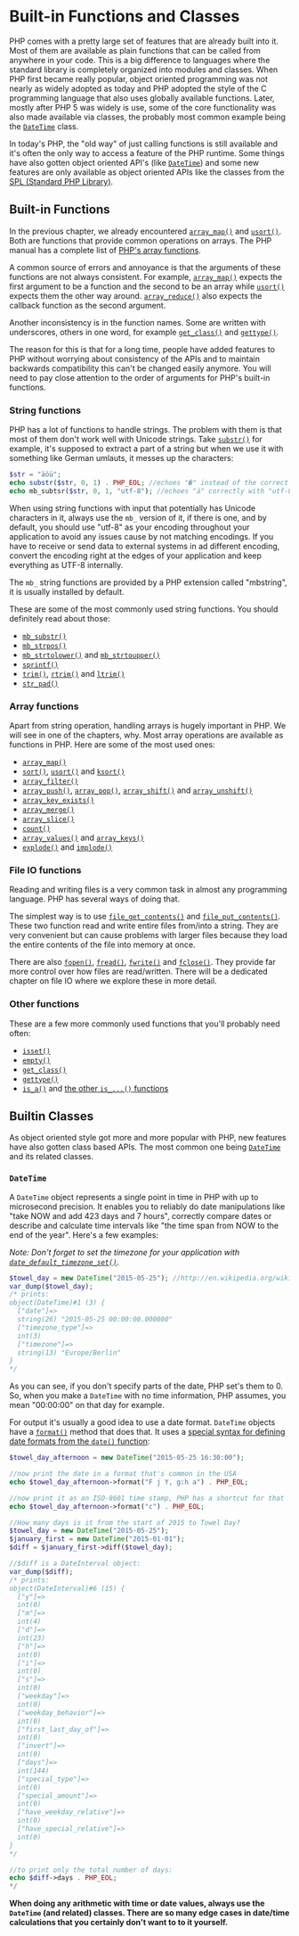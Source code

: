 # Built-in Functions and Classes

PHP comes with a pretty large set of features that are already built into it. Most of them are available as plain functions that can be called from anywhere in your code. This is a big difference to languages where the standard library is completely organized into modules and classes. When PHP first became really popular, object oriented programming was not nearly as widely adopted as today and PHP adopted the style of the C programming language that also uses globally available functions. Later, mostly after PHP 5 was widely is use, some of the core functionality was also made available via classes, the probably most common example being the [`DateTime`][DateTime] class.

In today's PHP, the "old way" of just calling functions is still available and it's often the only way to access a feature of the PHP runtime. Some things have also gotten object oriented API's (like [`DateTime`][DateTime]) and some new features are only available as object oriented APIs like the classes from the [SPL (Standard PHP Library)](http://php.net/manual/en/book.spl.php).

## Built-in Functions

In the previous chapter, we already encountered [`array_map()`][array_map] and [`usort()`][usort]. Both are functions that provide common operations on arrays. The PHP manual has a complete list of [PHP's array functions](http://php.net/manual/en/ref.array.php).

A common source of errors and annoyance is that the arguments of these functions are not always consistent. For example, [`array_map()`][array_map] expects the first argument to be a function and the second to be an array while [`usort()`][usort] expects them the other way around. [`array_reduce()`][array_reduce] also expects the callback function as the second argument.

Another inconsistency is in the function names. Some are written with underscores, others in one word, for example [`get_class()`][get_class] and [`gettype()`][gettype].

The reason for this is that for a long time, people have added features to PHP without worrying about consistency of the APIs and to maintain backwards compatibility this can't be changed easily anymore. You will need to pay close attention to the order of arguments for PHP's built-in functions.

### String functions

PHP has a lot of functions to handle strings. The problem with them is that most of them don't work well with Unicode strings. Take [`substr()`][substr] for example, it's supposed to extract a part of a string but when we use it with something like German umlauts, it messes up the characters:

```php
$str = "äöü";
echo substr($str, 0, 1) . PHP_EOL; //echoes "�" instead of the correct "ä"
echo mb_subtsr($str, 0, 1, "utf-8"); //echoes "ä" correctly with "utf-8" as encoding argument
```

When using string functions with input that potentially has Unicode characters in it, always use the `mb_` version of it, if there is one, and by default, you should use "utf-8" as your encoding throughout your application to avoid any issues cause by not matching encodings. If you have to receive or send data to external systems in ad different encoding, convert the encoding right at the edges of your application and keep everything as UTF-8 internally.

The `mb_` string functions are provided by a PHP extension called "mbstring", it is usually installed by default.

These are some of the most commonly used string functions. You should definitely read about those:

 * [`mb_substr()`][mb_substr]
 * [`mb_strpos()`][mb_strpos]
 * [`mb_strtolower()`][mb_strtolower] and [`mb_strtoupper()`][mb_strtolower]
 * [`sprintf()`][sprintf]
 * [`trim()`][trim], [`rtrim()`][rtrim] and [`ltrim()`][ltrim]
 * [`str_pad()`][str_pad]

### Array functions

Apart from string operation, handling arrays is hugely important in PHP. We will see in one of the chapters, why. Most array operations are available as functions in PHP. Here are some of the most used ones:

 * [`array_map()`][array_map]
 * [`sort()`][sort], [`usort()`][usort] and [`ksort()`][ksort]
 * [`array_filter()`][array_filter]
 * [`array_push()`][array_push], [`array_pop()`][array_pop], [`array_shift()`][array_shift] and [`array_unshift()`][array_unshift]
 * [`array_key_exists()`][array_key_exists]
 * [`array_merge()`][array_merge]
 * [`array_slice()`][array_slice]
 * [`count()`][count]
 * [`array_values()`][array_values] and [`array_keys()`][array_keys]
 * [`explode()`][explode] and [`implode()`][implode]

### File IO functions

Reading and writing files is a very common task in almost any programming language. PHP has several ways of doing that.

The simplest way is to use [`file_get_contents()`][file_get_contents] and [`file_put_contents()`][file_put_contents]. These two function read and write entire files from/into a string. They are very convenient but can cause problems with larger files because they load the entire contents of the file into memory at once.

There are also [`fopen()`][fopen], [`fread()`][fread], [`fwrite()`][fwrite] and [`fclose()`][fclose]. They provide far more control over how files are read/written. There will be a dedicated chapter on file IO where we explore these in more detail.

### Other functions

These are a few more commonly used functions that you'll probably need often:

 * [`isset()`][isset]
 * [`empty()`][empty]
 * [`get_class()`][get_class]
 * [`gettype()`][gettype]
 * [`is_a()`][is_a] and [the other `is_...()` functions](http://php.net/manual/en/ref.var.php)
 
## Builtin Classes

As object oriented style got more and more popular with PHP, new features have also gotten class based APIs. The most common one being [`DateTime`][DateTime] and its related classes.

### `DateTime`

A `DateTime` object represents a single point in time in PHP with up to microsecond precision. It enables you to reliably do date manipulations like "take NOW and add 423 days and 7 hours", correctly compare dates or describe and calculate time intervals like "the time span from NOW to the end of the year". Here's a few examples:

*Note: Don't forget to set the timezone for your application with [`date_default_timezone_set()`][date_default_timezone_set].*

```php
$towel_day = new DateTime("2015-05-25"); //http://en.wikipedia.org/wiki/Towel_Day
var_dump($towel_day);
/* prints:
object(DateTime)#1 (3) {
  ["date"]=>
  string(26) "2015-05-25 00:00:00.000000"
  ["timezone_type"]=>
  int(3)
  ["timezone"]=>
  string(13) "Europe/Berlin"
}
*/
```

As you can see, if you don't specify parts of the date, PHP set's them to 0. So, when you make a `DateTime` with no time information, PHP assumes, you mean "00:00:00" on that day for example.

For output it's usually a good idea to use a date format. `DateTime` objects have a [`format()`][DateTime_format] method that does that. It uses a [special syntax for defining date formats from the `date()` function][date]:

```php
$towel_day_afternoon = new DateTime("2015-05-25 16:30:00");

//now print the date in a format that's common in the USA
echo $towel_day_afternoon->format("F j Y, g:h a") . PHP_EOL;

//now print it as an ISO-8601 time stamp, PHP has a shortcut for that
echo $towel_day_afternoon->format("c") . PHP_EOL;
```

```php
//How many days is it from the start of 2015 to Towel Day?
$towel_day = new DateTime("2015-05-25");
$january_first = new DateTime("2015-01-01");
$diff = $january_first->diff($towel_day);

//$diff is a DateInterval object:
var_dump($diff);
/* prints:
object(DateInterval)#6 (15) {
  ["y"]=>
  int(0)
  ["m"]=>
  int(4)
  ["d"]=>
  int(23)
  ["h"]=>
  int(0)
  ["i"]=>
  int(0)
  ["s"]=>
  int(0)
  ["weekday"]=>
  int(0)
  ["weekday_behavior"]=>
  int(0)
  ["first_last_day_of"]=>
  int(0)
  ["invert"]=>
  int(0)
  ["days"]=>
  int(144)
  ["special_type"]=>
  int(0)
  ["special_amount"]=>
  int(0)
  ["have_weekday_relative"]=>
  int(0)
  ["have_special_relative"]=>
  int(0)
}
*/

//to print only the total number of days:
echo $diff->days . PHP_EOL;
*/
```

**When doing any arithmetic with time or date values, always use the `DateTime` (and related) classes. There are so many edge cases in date/time calculations that you certainly don't want to to it yourself.**


[isset]: http://php.net/manual/en/function.isset.php
[empty]: http://php.net/manual/en/function.empty.php
[get_class]: http://php.net/manual/en/function.get-class.php
[gettype]: http://php.net/manual/en/function.gettype
[is_a]: http://php.net/manual/en/function.is-a.php

[array_map]: http://php.net/manual/en/function.array-map.php
[sort]: http://php.net/manual/en/function.sort.php
[usort]: http://php.net/manual/en/function.usort.php
[ksort]: http://php.net/manual/en/function.ksort.php
[array_filter]: http://php.net/manual/en/function.array-filter.php
[array_push]: http://php.net/manual/en/function.array-push.php
[array_pop]: http://php.net/manual/en/function.array-pop.php
[array_shift]: http://php.net/manual/en/function.array-shift.php
[array_unshift]: http://php.net/manual/en/function.array-unshift.php
[array_key_exists]: http://php.net/manual/en/function.array-key-exists.php
[array_merge]: http://php.net/manual/en/function.array-merge.php
[array_slice]: http://php.net/manual/en/function.array-slice.php
[count]: http://php.net/manual/en/function.count.php
[array_values]: http://php.net/manual/en/function.array-values.php
[array_keys]: http://php.net/manual/en/function.array-keys.php
[explode]: http://php.net/manual/en/function.explode.php
[implode]: http://php.net/manual/en/function.implode.php
[array_reduce]: http://php.net/manual/en/function.array-reduce.php

[substr]: http://php.net/manual/en/function.substr.php
[mb_substr]: http://php.net/manual/en/function.mb-substr.php
[mb_strpos]: http://php.net/manual/en/function.mb-strpos.php
[mb_strtolower]: http://php.net/manual/en/function.mb-strtolower.php
[mb_strtoupper]: http://php.net/manual/en/function.mb-strtoupper.php
[sprintf]: http://php.net/manual/en/function.sprintf.php
[trim]: http://php.net/manual/en/function.trim.php
[rtrim]: http://php.net/manual/en/function.rtrim.php
[ltrim]: http://php.net/manual/en/function.ltrim.php
[str_pad]: http://php.net/manual/en/function.str_pad.php

[file_get_contents]: http://php.net/manual/en/function.file-get-contents.php
[file_put_contents]: http://php.net/manual/en/function.file-put-contents.php
[fopen]: http://php.net/manual/en/function.fopen.php
[fread]: http://php.net/manual/en/function.fread.php
[fwrite]: http://php.net/manual/en/function.fwrite.php
[fclose]: http://php.net/manual/en/function.fclose.php

[isset]: http://php.net/manual/en/function.isset.php
[empty]: http://php.net/manual/en/function.empty.php
[get_class]: http://php.net/manual/en/function.get_class.php
[gettype]: http://php.net/manual/en/function.gettype.php
[is_a]: http://php.net/manual/en/function.is_a.php

[DateTime]: http://php.net/manual/en/class.datetime.php
[DateTime_format]: http://php.net/manual/en/datetime.format.php
[date]: http://php.net/manual/en/function.date.php
[date_default_timezone_set]: http://php.net/manual/en/function.date-default-timezone-set.php
